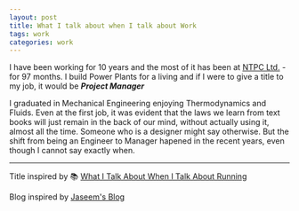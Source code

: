 ```yaml
---
layout: post
title: What I talk about when I talk about Work
tags: work
categories: work
---
```


I have been working for 10 years and the most of it has been at [NTPC Ltd.][NTPC] - for 97 months. I build Power Plants for a living and if I were to give a title to my job, it would be ***Project Manager***

I graduated in Mechanical Engineering enjoying Thermodynamics and Fluids. Even at the first job, it was evident that the laws we learn from text books will just remain in the back of our mind, without actually using it, almost all the time. Someone who is a designer might say otherwise. But the shift from being an Engineer to Manager hapened in the recent years, even though I cannot say exactly when.   


---
Title inspired by 📚 [What I Talk About When I Talk About Running][book]

Blog inspired by [Jaseem's Blog](https://blog.jabid.in/2019/10/25/why.html)

[book]: https://www.goodreads.com/book/show/2195464.What_I_Talk_About_When_I_Talk_About_Running
[NTPC]: https://ntpc.co.in/

